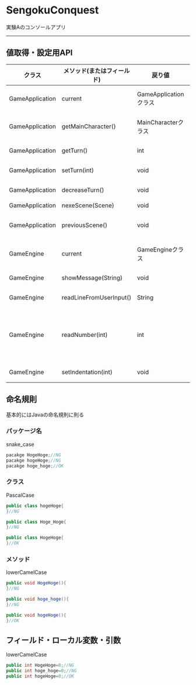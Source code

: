 # SengokuConquest
実験Aのコンソールアプリ

---

## 値取得・設定用API

| クラス | メソッド(またはフィールド) | 戻り値 | 詳細 |
|-------|----------------------|------------|------|
| GameApplication | current | GameApplicationクラス | GameApplicationクラスのインスタンスを取得する |
| GameApplication | getMainCharacter() | MainCharacterクラス | プレイヤーが操るキャラクターの情報が入ったクラス |
| GameApplication | getTurn() | int | 現在のターンを取得する |
| GameApplication | setTurn(int) | void | 引数の値にターンを設定する
| GameApplication | decreaseTurn() | void | 1ターン減少させる |
| GameApplication | nexeScene(Scene) | void | 次のシーンへ行く |
| GameApplication | previousScene() | void | 前のシーンに戻る(使う予定あまりなし) |
| GameEngine | current | GameEngineクラス | GameEngineクラスのインスタンスを取得する |
| GameEngine | showMessage(String) | void | コンソールに引数の値を表示する |
| GameEngine | readLineFromUserInput() | String | ユーザの入力を取得する |
| GameEngine | readNumber(int) | int | ユーザからの入力を取得する　1〜引数の値以外の値が入力された場合-1が返ってくる |
| GameEngine | setIndentation(int) | void | インデントの値を設定する |

## 命名規則
基本的にはJavaの命名規則に則る

### パッケージ名
snake_case

```java
pacakge HogeHoge;//NG
pacakge hogeHoge;//NG
pacakge hoge_hoge;//OK
```

### クラス
PascalCase

```java
public class hogeHoge{
}//NG

public class Hoge_Hoge{
}//NG

public class HogeHoge{
}//OK
```

### メソッド
lowerCamelCase

```java
public void HogeHoge(){
}//NG

public void hoge_hoge(){
}//NG

public void hogeHoge(){
}//OK
```

## フィールド・ローカル変数・引数
lowerCamelCase

```java
public int HogeHoge=0;//NG
public int hoge_hoge=0;//NG
public int hogeHoge=0;//OK
```
